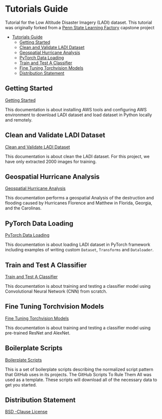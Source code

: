 # Tutorials Guide

Tutorial for the Low Altitude Disaster Imagery (LADI) dataset. This tutorial was originally forked from a [Penn State Learning Factory](https://www.lf.psu.edu/) capstone project

- [Tutorials Guide](#tutorials-guide)
  - [Getting Started](#getting-started)
  - [Clean and Validate LADI Dataset](#clean-and-validate-ladi-dataset)
  - [Geospatial Hurricane Analysis](#Geospatial-Hurricane-Analysis)
  - [PyTorch Data Loading](#pytorch-data-loading)
  - [Train and Test A Classifier](#train-and-test-a-classifier)
  - [Fine Tuning Torchvision Models](#fine-tuning-torchvision-models)
  - [Distribution Statement](#distribution-statement)

## Getting Started

[Getting Started](./Tutorials/Get_Started.md)

This documentation is about installing AWS tools and configuring AWS environment to download LADI dataset and load dataset in Python locally and remotely.

## Clean and Validate LADI Dataset

[Clean and Validate LADI Dataset](./Tutorials/Clean_Validate.md)

This documentation is about clean the LADI dataset. For this project, we have only extracted 2000 images for training.

## Geospatial Hurricane Analysis

[Geospatial Hurricane Analysis](./Tutorials/Geospatial-Hurricane-Analysis.ipynb)

This documentation performs a geospatial Analysis of the destruction and flooding caused by Hurricanes Florence and Matthew in Florida, Georgia, and the Carolinas.

## PyTorch Data Loading

[PyTorch Data Loading](./Tutorials/Pytorch_Data_Load.md)

This documentation is about loading LADI dataset in PyTorch framework including examples of writing custom `Dataset`, `Transforms` and `Dataloader`.

## Train and Test A Classifier

[Train and Test A Classifier](./Tutorials/Train_Test_Classifier.md)

This documentation is about training and testing a classifier model using Convolutional Neural Network (CNN) from scratch.

## Fine Tuning Torchvision Models

[Fine Tuning Torchvision Models](./Tutorials/Fine_Tune_Torchvision_Models.md)

This documentation is about training and testing a classifier model using pre-trained ResNet and AlexNet.

## Boilerplate Scripts

[Boilerplate Scripts](./scripts)

This is a set of boilerplate scripts describing the normalized script pattern that GitHub uses in its projects. The GitHub Scripts To Rule Them All was used as a template. These scripts will download all of the necessary data to get you started.

## Distribution Statement

[BSD -Clause License](https://github.com/LADI-Dataset/ladi-tutorial/blob/master/LICENSE)
